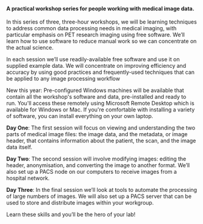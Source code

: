 #### A practical workshop series for people working with medical image data.

In this series of three, three-hour workshops, we will be learning techniques to address common data processing needs in medical imaging, with particular emphasis on PET research imaging using free software.  We’ll learn how to use software to reduce manual work so we can concentrate on the actual science.

In each session we’ll use readily-available free software and use it on supplied example data. We will concentrate on improving efficiency and accuracy by using good practices and frequently-used techniques that can be applied to any image processing workflow

New this year: Pre-configured Windows machines will be available that contain all the workshop's software and data, pre-installed and ready to run. You'll access these remotely using Microsoft Remote Desktop which is available for Windows or Mac.  If you're comfortable with installing a variety of software, you can install everything on your own laptop.

**Day One**: The first session will focus on viewing and understanding the two parts of medical image files: the image data, and the metadata, or image header, that contains information about the patient, the scan, and the image data itself.

**Day Two**: The second session will involve modifying images: editing the header, anonymisation, and converting the image to another format.  We’ll also set up a PACS node on our computers to receive images from a hospital network.

**Day Three**: In the final session we’ll look at tools to automate the processing of large numbers of images.  We will also set up a PACS server that can be used to store and distribute images within your workgroup. 

Learn these skills and you’ll be the hero of your lab!
